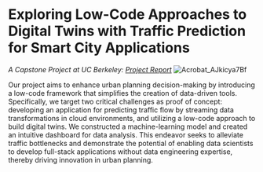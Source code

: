 # Exploring Low-Code Approaches to Digital Twins with Traffic Prediction for Smart City Applications
*A Capstone Project at UC Berkeley: [Project Report](https://github.com/BayAreaCloudCity/.github/files/15185274/24_Final_Report.pdf)*
![Acrobat_AJkicya7Bf](https://github.com/BayAreaCloudCity/.github/assets/12138874/a9bab337-bd7a-4b96-9c66-51b3d56f3e32)

Our project aims to enhance urban planning decision-making by introducing a low-code framework that simplifies the creation of data-driven tools. Specifically, we target two critical challenges as proof of concept: developing an application for predicting traffic flow by streaming data transformations in cloud environments, and utilizing a low-code approach to build digital twins. We constructed a machine-learning model and created an intuitive dashboard for data analysis. This endeavor seeks to alleviate traffic bottlenecks and demonstrate the potential of enabling data scientists to develop full-stack applications without data engineering expertise, thereby driving innovation in urban planning.

